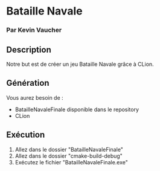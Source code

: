 # Bataille Navale
### Par Kevin Vaucher

## Description
Notre but est de créer un jeu Bataille Navale grâce à CLion.

## Génération

Vous aurez besoin de :

- BatailleNavaleFinale disponible dans le repository
- CLion


## Exécution

1. Allez dans le dossier "BatailleNavaleFinale"
1. Allez dans le dossier "cmake-build-debug"
1. Exécutez le fichier "BatailleNavaleFinale.exe"

